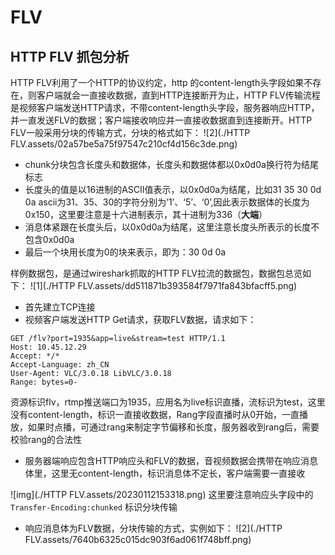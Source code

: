 # FLV



## HTTP FLV 抓包分析

HTTP FLV利用了一个HTTP的协议约定，http 的content-length头字段如果不存在，则客户端就会一直接收数据，直到HTTP连接断开为止，HTTP FLV传输流程是视频客户端发送HTTP请求，不带content-length头字段，服务器响应HTTP，并一直发送FLV的数据；客户端接收响应并一直接收数据直到连接断开。HTTP FLV一般采用分块的传输方式，分块的格式如下：
![2](./HTTP FLV.assets/02a57be5a75f97547c210cf4d156c3de.png)

- chunk分块包含长度头和数据体，长度头和数据体都以0x0d0a换行符为结尾标志
- 长度头的值是以16进制的ASCII值表示，以0x0d0a为结尾，比如31 35 30 0d 0a ascii为31、35、30的字符分别为’1’、‘5’、‘0’,因此表示数据体的长度为0x150，这里要注意是十六进制表示，其十进制为336（**大端**）
- 消息体紧跟在长度头后，以0x0d0a为结尾，这里注意长度头所表示的长度不包含0x0d0a
- 最后一个块用长度为0的块来表示，即为：30 0d 0a



样例数据包，是通过wireshark抓取的HTTP FLV拉流的数据包，数据包总览如下：
![1](./HTTP FLV.assets/dd511871b393584f7971fa843bfacff5.png)

- 首先建立TCP连接
- 视频客户端发送HTTP Get请求，获取FLV数据，请求如下：

```http
GET /flv?port=1935&app=live&stream=test HTTP/1.1
Host: 10.45.12.29
Accept: */*
Accept-Language: zh_CN
User-Agent: VLC/3.0.18 LibVLC/3.0.18
Range: bytes=0-

```

资源标识flv，rtmp推送端口为1935，应用名为live标识直播，流标识为test，这里没有content-length，标识一直接收数据，Rang字段直播时从0开始，一直播放，如果时点播，可通过rang来制定字节偏移和长度，服务器收到rang后，需要校验rang的合法性

- 服务器端响应包含HTTP响应头和FLV的数据，音视频数据会携带在响应消息体里，这里无content-length，标识消息体不定长，客户端需要一直接收

![img](./HTTP FLV.assets/20230112153318.png)
这里要注意响应头字段中的`Transfer-Encoding:chunked` 标识分块传输

- 响应消息体为FLV数据，分块传输的方式，实例如下：
  ![2](./HTTP FLV.assets/7640b6325c015dc903f6ad061f748bff.png)

